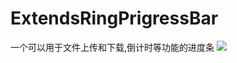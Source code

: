 # ExtendsRingPrigressBar
一个可以用于文件上传和下载,倒计时等功能的进度条
![](https://github.com/yanjiabin/ExtendsRingPrigressBar/blob/master/pic/gif.gif)
